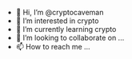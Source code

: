 - 👋 Hi, I’m @cryptocaveman
- 👀 I’m interested in crypto
- 🌱 I’m currently learning crypto
- 💞️ I’m looking to collaborate on ...
- 📫 How to reach me ...

<!---
cryptocaveman/cryptocaveman is a ✨ special ✨ repository because its `README.md` (this file) appears on your GitHub profile.
You can click the Preview link to take a look at your changes.
--->
